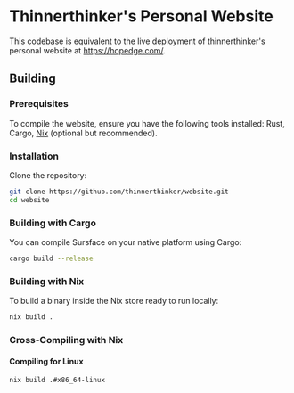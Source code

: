 # Thinnerthinker's Personal Website

This codebase is equivalent to the live deployment of thinnerthinker's personal website at https://hopedge.com/.

## Building

### Prerequisites

To compile the website, ensure you have the following tools installed: Rust, Cargo, [Nix](https://nixos.org/download.html) (optional but recommended).

### Installation

Clone the repository:

```sh
git clone https://github.com/thinnerthinker/website.git
cd website
```

### Building with Cargo

You can compile Sursface on your native platform using Cargo:

```sh
cargo build --release
```

### Building with Nix

To build a binary inside the Nix store ready to run locally:

```sh
nix build .
```

### Cross-Compiling with Nix

#### Compiling for Linux

```sh
nix build .#x86_64-linux
```